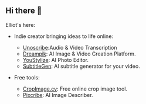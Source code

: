 ## Hi there 👋

<!--
**elliotodyl/elliotodyl** is a ✨ _special_ ✨ repository because its `README.md` (this file) appears on your GitHub profile.

Here are some ideas to get you started:

- 🔭 I’m currently working on ...
- 🌱 I’m currently learning ...
- 👯 I’m looking to collaborate on ...
- 🤔 I’m looking for help with ...
- 💬 Ask me about ...
- 📫 How to reach me: ...
- 😄 Pronouns: ...
- ⚡ Fun fact: ...
-->

Elliot's here:

- Indie creator bringing ideas to life online:
    - [Unoscribe](https://unoscribe.com):Audio & Video Transcription  
    - [Dreampik](https://dreampik.art): AI Image & Video Creation Platform.
    - [YouStylize](https://youstylize.com): AI Photo Editor.
    - [SubtitleGen](https://subtitlegen.com): AI subtitle generator for your video.
 
- Free tools:
    - [CropImage.cv](https://cropimage.cv): Free online crop image tool.
    - [Pixcribe](https://pixcribe.com): AI Image Describer.

<!-- - 📫 Reach Me [me@xav.im](mailto:me@xav.im) -->
